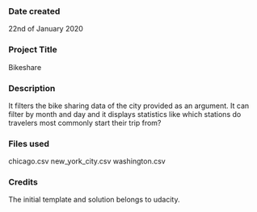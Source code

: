 ### Date created
22nd of January 2020

### Project Title
Bikeshare

### Description
It filters the bike sharing data of the city provided as an argument.
It can filter by month and day and it displays statistics like which stations
do travelers most commonly start their trip from?

### Files used
chicago.csv
new_york_city.csv
washington.csv

### Credits
The initial template and solution belongs to udacity.
